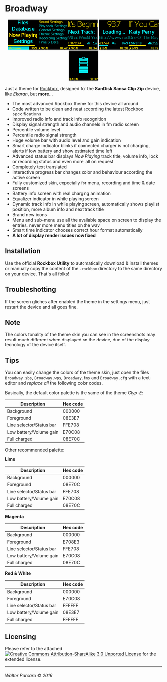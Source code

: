 Broadway
========

<p align="center">
<img src="/media/1.bmp" /><img src="/media/2.bmp" /><img src="/media/3.bmp" />
<img src="/media/4.bmp" /><img src="/media/5.bmp" /><img src="/media/6.bmp" />
</p>

Just a theme for [Rockbox](http://www.rockbox.org/),
designed for the **SanDisk Sansa Clip Zip** device,
like *Ekaran*, but **more**...

 - The most advanced Rockbox theme for this device all around
 - Code written to be clean and neat according the latest Rockbox specifications
 - Improved radio info and track info recognition
 - Display signal strength and audio channels in fm radio screen
 - Percentile volume level
 - Percentile radio signal strength
 - Huge volume bar with audio level and gain indication
 - Smart charge indicator blinks if connected charger is not charging, alerts if low battery and show estimated time left
 - Advanced status bar displays *Now Playing* track title, volume info, lock or recording status and even more, all on request
 - Completely text translated
 - Interactive progress bar changes color and behaviour according the active screen
 - Fully customized skin, expecially for menu, recording and time & date screens
 - Battery info screen with real charging animation
 - Equalizer indicator in while playing screen
 - Dynamic track info in while playing screen, automatically shows playlist position, more album info and next track title
 - Brand new icons
 - Menu and sub-menu use all the available space on screen to display the entries, never more menu titles on the way
 - Smart time indicator chooses correct hour format automatically
 - **A lot of display render issues now fixed**


Installation
------------

Use the official **Rockbox Utility** to automatically download & install themes or
manually copy the content of the `.rockbox` directory to the same directory on your device.
That's all folks!


Troubleshotting
---------------

If the screen gliches after enabled the theme in the settings menu,
just restart the device and all goes fine.


Note
----

The colors tonality of the theme skin you can see in the screenshots may result much different when displayed on the device,
due of the display tecnology of the device itself.


Tips
----

You can easily change the colors of the theme skin,
just open the files `Broadway.sbs`, `Broadway.wps`, `Broadway.fms` and `Broadway.cfg`
with a text-editor and *replace all* the following color codes.

Basically, the default color palette is the same of the theme *Clyp-E*:

Description              | Hex code
------------------------ | --------
Background               | 000000
Foreground               | 08E3E7
Line selector/Status bar | FFE708
Low battery/Volume gain  | E70C08
Full charged             | 08E70C

Other recommended palette:

**Lime**

Description              | Hex code
------------------------ | --------
Background               | 000000
Foreground               | 08E70C
Line selector/Status bar | FFE708
Low battery/Volume gain  | E70C08
Full charged             | 08E70C

**Magenta**

Description              | Hex code
------------------------ | --------
Background               | 000000
Foreground               | E708E3
Line selector/Status bar | FFE708
Low battery/Volume gain  | E70C08
Full charged             | 08E70C

**Red & White**

Description              | Hex code
------------------------ | --------
Background               | 000000
Foreground               | E70C08
Line selector/Status bar | FFFFFF
Low battery/Volume gain  | 08E3E7
Full charged             | FFFFFF


Licensing
---------

Please refer to the attached [![Creative Commons Attribution-ShareAlike 3.0 Unported License](https://licensebuttons.net/l/by-sa/3.0/80x15.png)](/LICENSE.md) for the extended license.


----------------------------
###### Walter Purcaro © 2016
